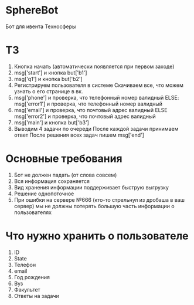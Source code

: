 # SphereBot
Бот для ивента Техносферы


# ТЗ
1) Кнопка начать (автоматически появляется при первом заходе)
2) msg['start'] и кнопка but['b1']
3) msg['q1'] и кнопка but['b2']
4) Регистрируем пользователя в системе
Скачиваем все, что можем узнать о его странице в вк.
5) msg['phone'] и проверка, что телефонный номер валидный
ELSE: msg['error1'] и проверка, что телефонный номер валидный
6) msg['email'] и проверка, что почтовый адрес валидный
ELSE msg['error2'] и проверка, что почтовый адрес валидный
7) msg['main'] и кнопка but['b3']
8) Выводим 4 задачи по очереди
После каждой задачи принимаем ответ
После решения всех задач пишем msg['end']

# Основные требования
1) Бот не должен падать (от слова совсем)
2) Вся информация сохраняется
3) Вид хранения информации поддерживает быструю выгрузку
4) Решение однопоточное
5) При ошибки на сервере №666 (кто-то стрельнул из дробаша в ваш сервер)
мы не должны потерять большую часть информации о пользователях

# Что нужно хранить о пользователе
1) ID
2) State
3) Телефон
4) email
5) Год рождения
6) Вуз
7) Факультет
8) Ответы на задачи